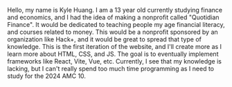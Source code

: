 Hello, my name is Kyle Huang. I am a 13 year old currently studying finance and economics, and I had the idea of making a nonprofit called "Quotidian Finance". It would be dedicated to teaching people my age financial literacy, and courses related to money. This would be a nonprofit sponsored by an organization like Hack+, and it would be great to spread that type of knowledge. This is the first iteration of the website, and I'll create more as I learn more about HTML, CSS, and JS. The goal is to eventually implement frameworks like React, Vite, Vue, etc. Currently, I see that my knowledge is lacking, but I can't really spend too much time programming as I need to study for the 2024 AMC 10.